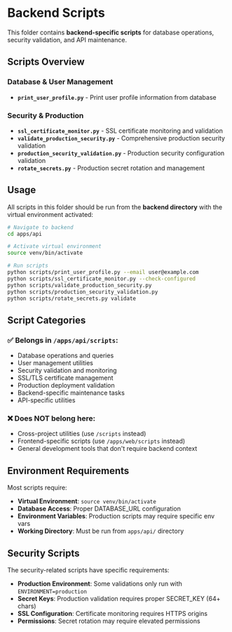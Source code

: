 # Backend Scripts

This folder contains **backend-specific scripts** for database operations, security validation, and API maintenance.

## Scripts Overview

### Database & User Management
- **`print_user_profile.py`** - Print user profile information from database

### Security & Production
- **`ssl_certificate_monitor.py`** - SSL certificate monitoring and validation
- **`validate_production_security.py`** - Comprehensive production security validation
- **`production_security_validation.py`** - Production security configuration validation
- **`rotate_secrets.py`** - Production secret rotation and management

## Usage

All scripts in this folder should be run from the **backend directory** with the virtual environment activated:

```bash
# Navigate to backend
cd apps/api

# Activate virtual environment
source venv/bin/activate

# Run scripts
python scripts/print_user_profile.py --email user@example.com
python scripts/ssl_certificate_monitor.py --check-configured
python scripts/validate_production_security.py
python scripts/production_security_validation.py
python scripts/rotate_secrets.py validate
```

## Script Categories

### ✅ Belongs in `/apps/api/scripts`:
- Database operations and queries
- User management utilities
- Security validation and monitoring
- SSL/TLS certificate management
- Production deployment validation
- Backend-specific maintenance tasks
- API-specific utilities

### ❌ Does NOT belong here:
- Cross-project utilities (use `/scripts` instead)
- Frontend-specific scripts (use `/apps/web/scripts` instead)
- General development tools that don't require backend context

## Environment Requirements

Most scripts require:
- **Virtual Environment**: `source venv/bin/activate`
- **Database Access**: Proper DATABASE_URL configuration
- **Environment Variables**: Production scripts may require specific env vars
- **Working Directory**: Must be run from `apps/api/` directory

## Security Scripts

The security-related scripts have specific requirements:

- **Production Environment**: Some validations only run with `ENVIRONMENT=production`
- **Secret Keys**: Production validation requires proper SECRET_KEY (64+ chars)
- **SSL Configuration**: Certificate monitoring requires HTTPS origins
- **Permissions**: Secret rotation may require elevated permissions